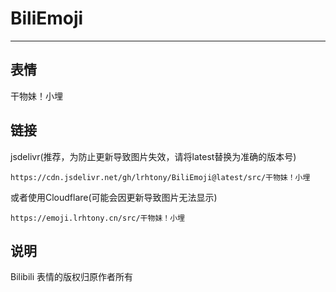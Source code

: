 # BiliEmoji
---
## 表情
干物妹！小埋
## 链接
jsdelivr(推荐，为防止更新导致图片失效，请将latest替换为准确的版本号)
```
https://cdn.jsdelivr.net/gh/lrhtony/BiliEmoji@latest/src/干物妹！小埋
```
或者使用Cloudflare(可能会因更新导致图片无法显示)
```
https://emoji.lrhtony.cn/src/干物妹！小埋
```
## 说明
Bilibili 表情的版权归原作者所有
